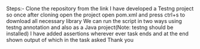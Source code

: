Steps:-
Clone the repository from the link
I have developed a Testng project so once after cloning open the project open pom.xml and press ctrl+s to download all necessary library 
We can run the script in two ways using testng annotation and also as a Java project(Note: testng should be installed)
I have added assertions wherever ever task ends and at the end shown output of which in the task asked
Thank you
